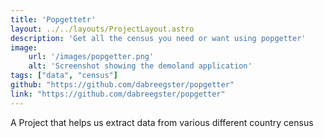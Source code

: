 ```yaml
---
title: 'Popgettetr'
layout: ../../layouts/ProjectLayout.astro
description: 'Get all the census you need or want using popgetter' 
image:
    url: '/images/popgetter.png'
    alt: 'Screenshot showing the demoland application'
tags: ["data", "census"]
github: "https://github.com/dabreegster/popgetter"
link: "https://github.com/dabreegster/popgetter"
---
```

 
A Project that helps us extract data from various different country census

